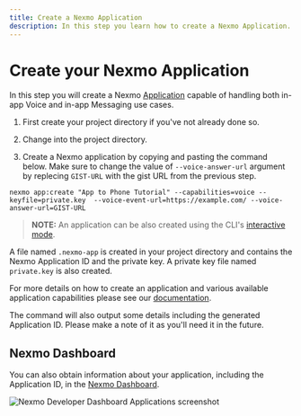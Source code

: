 ```yaml
---
title: Create a Nexmo Application
description: In this step you learn how to create a Nexmo Application.
---
```


# Create your Nexmo Application

In this step you will create a Nexmo [Application](/conversation/concepts/application) capable of handling both in-app Voice and in-app Messaging use cases.

1) First create your project directory if you've not already done so.

2) Change into the project directory.

3) Create a Nexmo application by copying and pasting the command below. Make sure to change the value of `--voice-answer-url` argument by replecing `GIST-URL` with the gist URL from the previous step.

``` shell
nexmo app:create "App to Phone Tutorial" --capabilities=voice --keyfile=private.key  --voice-event-url=https://example.com/ --voice-answer-url=GIST-URL
```

> **NOTE:** An application can be also created using the CLI's [interactive mode](/application/nexmo-cli#interactive-mode).

A file named `.nexmo-app` is created in your project directory and contains the Nexmo Application ID and the private key. A private key file named `private.key` is also created.

For more details on how to create an application and various available application capabilities please see our [documentation](/application/overview).

The command will also output some details including the generated Application ID. Please make a note of it as you'll need it in the future. 

## Nexmo Dashboard

You can also obtain information about your application, including the Application ID, in the [Nexmo Dashboard](https://dashboard.nexmo.com/voice/your-applications).

![Nexmo Developer Dashboard Applications screenshot](/screenshots/tutorials/app-to-phone/nexmo-dashboard-applications.png "Nexmo Developer Dashboard Applications screenshot")
